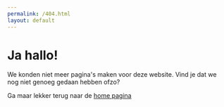 ```yaml
---
permalink: /404.html
layout: default
---
```


# Ja hallo!

We konden niet meer pagina's maken voor deze website. Vind je dat we nog niet
genoeg gedaan hebben ofzo? 

Ga maar lekker terug naar de [home pagina](/)
